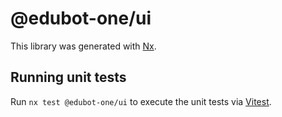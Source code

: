 # @edubot-one/ui

This library was generated with [Nx](https://nx.dev).

## Running unit tests

Run `nx test @edubot-one/ui` to execute the unit tests via [Vitest](https://vitest.dev/).
